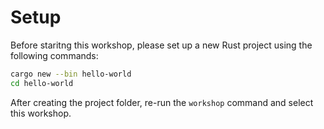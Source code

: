 # Setup

Before staritng this workshop, please set up a new Rust project using the following commands:

```sh
cargo new --bin hello-world
cd hello-world
```

After creating the project folder, re-run the `workshop` command and select this workshop.
